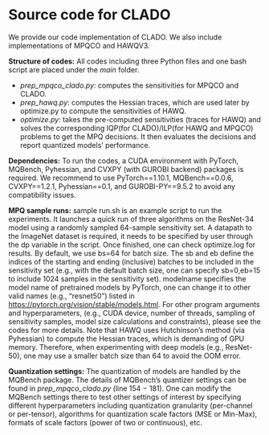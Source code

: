# Source code for CLADO
We provide our code implementation of CLADO. We also include implementations of MPQCO and HAWQV3. 

**Structure of codes:** All codes including three Python files and one bash script are placed under the _main_ folder. 
- _prep_mpqco_clado.py_: computes the sensitivities for MPQCO and CLADO. 
- _prep_hawq.py_: computes the Hessian traces, which are used later by optimize.py to compute the sensitivities of HAWQ. 
- _optimize.py_: takes the pre-computed sensitivities (traces for HAWQ) and solves the corresponding IQP(for CLADO)/ILP(for HAWQ and MPQCO) problems to get the MPQ decisions. It then evaluates the decisions and report quantized models’ performance.

**Dependencies:** To run the codes, a CUDA environment with PyTorch, MQBench, Pyhessian, and CVXPY (with GUROBI backend) packages is required. We recommend to use PyTorch==1.10.1, MQBench==0.0.6, CVXPY==1.2.1, Pyhessian==0.1, and GUROBI-PY==9.5.2 to avoid any compatibility issues.

**MPQ sample runs:** sample run.sh is an example script to run the experiments. It launches a quick run of three algorithms on the ResNet-34 model using a randomly sampled 64-sample sensitivity set. A datapath to the ImageNet dataset is required, it needs to be specified by user through the dp variable in the script. Once finished, one can check optimize.log for results. By default, we use bs=64 for batch size. The sb and eb define the indices of the starting and ending (inclusive) batches to be included in the sensitivity set (e.g., with the default batch size, one can specify sb=0,eb=15 to include 1024 samples in the sensitivity set). modelname specifies the model name of pretrained models by PyTorch, one can change it to other valid names (e.g., “resnet50”) listed in https://pytorch.org/vision/stable/models.html. For other program arguments and hyperparameters, (e.g., CUDA device, number of threads, sampling of sensitivity samples, model size calculations and constraints), please see the codes for more details. Note that HAWQ uses Hutchinson’s method (via Pyhessian) to compute the Hessian traces, which is demanding of GPU memory. Therefore, when experimenting with deep models (e.g., ResNet-50), one may use a smaller batch size than 64 to avoid the OOM error.

**Quantization settings:** The quantization of models are handled by the MQBench package. The details of MQBench’s quantizer settings can be found in _prep_mpqco_clado.py_ (line 154 − 181). One can modify the
MQBench settings there to test other settings of interest by specifying different hyperparameters including quantization granularity (per-channel or per-tensor), algorithms for quantization scale factors (MSE or Min-Max), formats of scale factors (power of two or continuous), etc.

